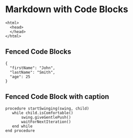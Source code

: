 # Markdown with Code Blocks

    <html>
      <head>
      </head>
    </html>

## Fenced Code Blocks

```
{
  "firstName": "John",
  "lastName": "Smith",
  "age": 25
}
```

## Fenced Code Block with caption

```pseudocode
procedure startSwinging(swing, child)
   while child.isComfortable()
       swing.giveGentlePush()
       waitForNextIteration()
   end while
end procedure